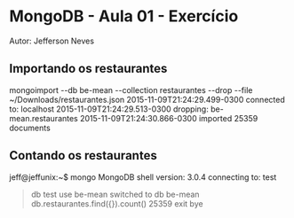 # MongoDB - Aula 01 - Exercício
Autor: Jefferson Neves

## Importando os restaurantes

mongoimport --db be-mean --collection restaurantes --drop --file ~/Downloads/restaurantes.json
2015-11-09T21:24:29.499-0300	connected to: localhost
2015-11-09T21:24:29.513-0300	dropping: be-mean.restaurantes
2015-11-09T21:24:30.866-0300	imported 25359 documents

## Contando os restaurantes

jeff@jeffunix:~$ mongo
MongoDB shell version: 3.0.4
connecting to: test
> db
test
> use be-mean
switched to db be-mean
> db.restaurantes.find({}).count()
25359
> exit
bye